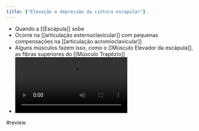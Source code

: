 ```yaml
---
title: ["Elevação e depressão da cintura escapular"]
---
```

+ Quando a [[Escápula]] sobe
+ Ocorre na [[articulação esternoclavicular]] com pequenas compensações na [[articulação acromioclavicular]]
+ Alguns músculos fazem isso, como o [[Músculo Elevador da escápula]], as fibras superiores do [[Músculo Trapézio]]
+ ![qqFRqVVW3M.mp4](qqFRqVVW3M.mp4)

#review 